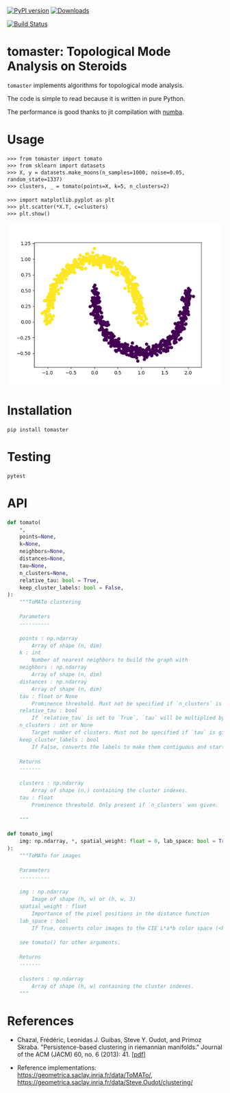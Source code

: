 [![PyPI
version](https://badge.fury.io/py/tomaster.svg)](https://badge.fury.io/py/tomaster)
[![Downloads](https://pepy.tech/badge/tomaster)](https://pepy.tech/project/tomaster)

[![Build
Status](https://travis-ci.org/louisabraham/tomaster.svg?branch=master)](https://travis-ci.org/louisabraham/tomaster)

# tomaster: Topological Mode Analysis on Steroids

`tomaster` implements algorithms for topological mode analysis.

The code is simple to read because it is written in pure Python.

The performance is good thanks to jit compilation with
[numba](https://numba.pydata.org/).

# Usage

``` pycon
>>> from tomaster import tomato
>>> from sklearn import datasets
>>> X, y = datasets.make_moons(n_samples=1000, noise=0.05, random_state=1337)
>>> clusters, _ = tomato(points=X, k=5, n_clusters=2)

>>> import matplotlib.pyplot as plt
>>> plt.scatter(*X.T, c=clusters)
>>> plt.show()
```

![](https://raw.githubusercontent.com/louisabraham/tomaster/master/examples/moons.png)

# Installation

    pip install tomaster

# Testing

    pytest

# API

``` python
def tomato(
    *,
    points=None,
    k=None,
    neighbors=None,
    distances=None,
    tau=None,
    n_clusters=None,
    relative_tau: bool = True,
    keep_cluster_labels: bool = False,
):
    """ToMATo clustering

    Parameters
    ----------

    points : np.ndarray
        Array of shape (n, dim)
    k : int
        Number of nearest neighbors to build the graph with
    neighbors : np.ndarray
        Array of shape (n, dim)
    distances : np.ndarray
        Array of shape (n, dim)
    tau : float or None
        Prominence threshold. Must not be specified if `n_clusters` is given.
    relative_tau : bool
        If `relative_tau` is set to `True`, `tau` will be multiplied by the standard deviation of the densities, making easier to have a unique value of `tau` for multiple datasets.
    n_clusters : int or None
        Target number of clusters. Must not be specified if `tau` is given.
    keep_cluster_labels : bool
        If False, converts the labels to make them contiguous and start from 0.

    Returns
    -------

    clusters : np.ndarray
        Array of shape (n,) containing the cluster indexes.
    tau : float
        Prominence threshold. Only present if `n_clusters` was given.

    """

def tomato_img(
    img: np.ndarray, *, spatial_weight: float = 0, lab_space: bool = True, **kwargs
):
    """ToMATo for images

    Parameters
    ----------

    img : np.ndarray
        Image of shape (h, w) or (h, w, 3)
    spatial_weight : float
        Importance of the pixel positions in the distance function
    lab_space : bool
        If True, converts color images to the CIE L*a*b color space (<https://en.wikipedia.org/wiki/CIELAB_color_space>)
    
    see tomato() for other arguments.

    Returns
    -------

    clusters : np.ndarray
        Array of shape (h, w) containing the cluster indexes.
    """
```

# References

  - Chazal, Frédéric, Leonidas J. Guibas, Steve Y. Oudot, and Primoz
    Skraba. "Persistence-based clustering in riemannian manifolds."
    Journal of the ACM (JACM) 60, no. 6 (2013): 41.
    [\[pdf\]](https://geometrica.saclay.inria.fr/data/Steve.Oudot/clustering/jacm_oudot.pdf)

  - Reference implementations:
    <https://geometrica.saclay.inria.fr/data/ToMATo/>,
    <https://geometrica.saclay.inria.fr/data/Steve.Oudot/clustering/>
